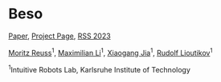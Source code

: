 # Beso

[Paper](https://arxiv.org/pdf/2304.02532), [Project Page](https://intuitive-robots.github.io/beso-website), [RSS 2023](https://roboticsconference.org/)

[Moritz Reuss](https://mbreuss.github.io/moritzreuss/)<sup>1</sup>,
[Maximilian Li](https://irl.anthropomatik.kit.edu/21_67.php)<sup>1</sup>,
[Xiaogang Jia](https://irl.anthropomatik.kit.edu/21_78.php)<sup>1</sup>,
[Rudolf Lioutikov](http://rudolf.intuitive-robots.net/)<sup>1</sup>

<sup>1</sup>Intuitive Robots Lab, Karlsruhe Institute of Technology

